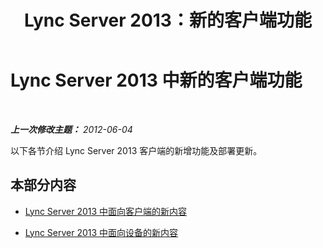 ﻿---
title: Lync Server 2013：新的客户端功能
TOCTitle: 新的客户端功能
ms:assetid: 108bef85-329b-4252-8790-b13d271bd03e
ms:mtpsurl: https://technet.microsoft.com/zh-cn/library/Gg398192(v=OCS.15)
ms:contentKeyID: 49312033
ms.date: 05/19/2016
mtps_version: v=OCS.15
ms.translationtype: HT
---

# Lync Server 2013 中新的客户端功能

 

_**上一次修改主题：** 2012-06-04_

以下各节介绍 Lync Server 2013 客户端的新增功能及部署更新。

## 本部分内容

  - [Lync Server 2013 中面向客户端的新内容](lync-server-2013-what-s-new-for-clients.md)

  - [Lync Server 2013 中面向设备的新内容](lync-server-2013-what-s-new-for-devices.md)


